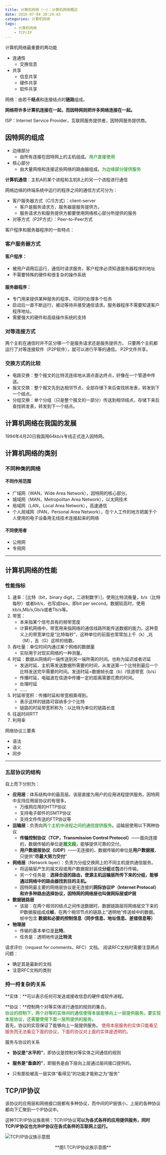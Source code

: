 ```yaml
---
title: 计算机网络（一）：计算机网络概述
date: 2016-07-04 20:24:43
categories: 计算机网络
tags:
	- 计算机网络
	- TCP/IP
---
```



计算机网络最重要的两功能

- 连通性
	- 交换信息
- 共享
	- 信息共享
	- 硬件共享
	- 软件共享

网络：由若干**结点**和连接结点的**链路**组成。

**网络将许多计算机连接在一起，而因特网则把许多网络连接在一起。**

ISP：Internet Service Provider，互联网服务提供者，因特网服务提供商。

## 因特网的组成

- 边缘部分
	- 由所有连接在因特网上的主机组成。<font color="green">用户直接使用</font>
- 核心部分
	- 由大量网络和连接这些网络的路由器组成。<font color="green">为边缘部分提供服务</font>


**计算机通信**：主机A的某个进程和主机B上的另一个进程进行通信

网络边缘的终端系统中运行的程序之间的通信方式可分为：

- 客户服务器方式（C/S方式）：client-server
	- 客户是服务请求方，服务器是服务提供方。
	- 服务请求方和服务提供方都要使用网络核心部分所提供的服务
- 对等方式（P2P方式）：Peer-to-Peer方式

客户程序和服务器程序的一些特点：

<!-- more -->

### 客户服务器方式

#### 客户程序：

- 被用户调用后运行，通信时请求服务，客户程序必须知道服务器程序的地址
- 不需要特殊的硬件和很复杂的操作系统

#### 服务器程序：

- 专门用来提供某种服务的程序，可同时处理多个任务
- 启动后一直不断运行，被动等待并接受通信请求。服务器程序不需要知道客户程序地址。
- 需要强大的硬件和高级操作系统的支持


### 对等连接方式

两个主机在通信时并不区分哪一个是服务请求还是服务提供方。
只要两个主机都运行了对等连接软件（P2P软件），就可以进行平等的通信。
P2P文件共享。


### 交换方式的比较

- 电路交换：整个报文的比特流连续地从源点直达终点，好像在一个管道中传送。
- 报文交换：整个报文先到达相邻节点，全部存储下来后查找转发表，转发到下一个结点。
- 分组交换：单个分组（只是整个报文的一部分）传送到相邻结点，存储下来后查找转发表，转发到下一个结点。

## 计算机网络在我国的发展

1994年4月20日我国用64kb/s专线正式连入因特网。

## 计算机网络的类别

### 不同种类的网络

#### 不同作用范围
- 广域网（WAN，Wide Area Network），因特网的核心部分。
- 城域网（MAN，Metropolitan Area Network），以太网技术
- 局域网（LAN，Local Area Network），高速通信
- 个人局域网（PAN，Personal Area Network），在个人工作的地方把属于个人使用的电子设备用无线技术连接起来的网络

#### 不同使用者

- 公用网
- 专用网


------

## 计算机网络的性能

### 性能指标

1. 速率：[比特（bit，binary digit，二进制数字）]，使用比特流衡量，b/s（比特每秒）或者bit/s，也写成bps，即bit per second。数据较高时，使用kb/s,Mb/s,Gb/s或者Tb/s等。
2. 带宽：
	- 本来指某个信号具有的频带宽度
	- 计算机网络中，带宽用来指网络的通信线路所能传送数据的能力。这种意义上的带宽单位是“比特每秒”，这种单位的前面也常常加上千（k）,兆（M），吉（G）这样的倍数。
3. 吞吐量：单位时间内通过某个网络的数据量
	- 实际用于对现实网络的一种测量。
4. 时延：数据从网络的一端传送到另一端所需的时间。也称为延迟或者迟延
	- 发送时延，主机等发送数据所需要的时间，从发送第一个比特到最后一个比特发送完毕需要的时间。发送时延=数据帧长度（b）/信道带宽（b/s）
	- 传播时延，电磁波在信道中传播一定的距离需要花费的时间。
	- 处理时延
	- ......
5. 时延带宽积：传播时延和带宽相乘得到。
	- 表示这样的链路可容纳多少个比特
	- 链路的时延带宽积称为：以比特为单位的链路长度
6. 往返时间RTT
7. 利用率

网络协议三要素
- 语法
- 语义
- 同步

---------

### 五层协议的结构

自上而下分别为：
- **应用层**：体系结构中的最高层。该层直接为用户的应用进程提供服务。因特网中支持应用层协议的有很多。
	- 万维网应用的HTTP协议
	- 支持电子邮件的SMTP协议
	- 支持文件传送的FTP协议等
- **运输层**：负责向<font color="green">两个主机中进程之间的通信提供服务</font>。运输层使用以下两种协议
	- **传输控制协议（TCP，Transmission Control Protocol）**——面向连接的，数据传输的单位是<font color="green">**报文段**</font>，能够提供可靠的交付。
	- **用户数据报协议（UDP）**——无连接的，数据传输的单位是**用户数据报**，只提供“**尽最大努力交付**”
- **网络层**（Network layer）：负责为分组交换网上的不同主机提供通信服务。
	- 将运输层产生的报文段或用户数据报封装成**分组**或**包**进行传输。
	- 另一个任务是：**选择合适的路由，使源主机运输层所传下来的分组，能够通过网络中的路由器找到目的主机。**
	- 因特网最主要的网络层协议是无连接的**网际协议IP（Internet Protocol）**和许多种路由选择协议，因特网的网络层也叫做**网际层或IP层**
- **数据链路层**
	- 该层：在两个相邻的结点之间传送数据时，数据链路层将网络层交下来的IP数据报组成成**帧**，在两个相邻节点的链路上“透明地”传送帧中的数据。帧中包含 **数据和必要的控制信息（同步信息、地址信息、差错信息等）** 
- **物理层**
	- 传输的基本单位是**比特**。
	- 任务是：透明地传送**比特流**





请求评价（request for comments，RFC）文档。
阅读RFC文档时需要注意两点问题：

- 确定其是最新的文档
- 注意RFC文档的类别

### 捋一捋复杂的关系

**实体：**可以表示任何可发送或接收信息的硬件或软件进程。

**协议：**控制两个对等实体进行通信的规则的集合。
</br>
<font color="green">协议的控制下，两个对等的实体间的通信使得本层能够向上一层提供服务。要实现本层协议，还需要使用下面一层所提供的服务。</font>
</br>
首先，协议的实现保证了能够向上一层提供服务。
<font color="Brown">使用本层服务的实体只能看见服务而无法看见下面的协议，下面的协议对上面的实体是透明的。</font>


服务与协议的关系
- **协议是“水平的”**，即协议是控制对等实体之间通信的规则

- **服务是“垂直的”**，即服务是由下层向上层通过层间接口提供的。

- 只有那些被高一层实体“看得见”的功能才能称之为“服务”

## TCP/IP协议

该协议的应用层和网络接口层都有多种协议，而中间的IP层很小，上层的各种协议都向下汇聚到一个IP协议中。

这种TCP/IP协议族表明：TCP/IP协议**可以为各式各样的应用提供服务，同时TCP/IP协议也允许IP协议在各式各样的互联网上运行。**

![TCP/IP协议族示意图](https://ituku.tk/di/FNKEH/tcp-ip.png)

<center>**图1.TCP/IP协议族示意图**</center>